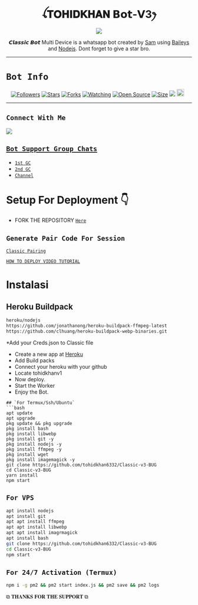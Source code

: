  

<h1 align="center">ꪶ𝐓𝐎𝐇𝐈𝐃𝐊𝐇𝐀𝐍 𝗕𝗼𝘁-𝗩3ꫂ<br></h1>
<p align="center">
<img src="https://telegra.ph/file/042cd0b6121a7923fd5d2.jpg" />
</p>

<p align="center">
𝘾𝙡𝙖𝙨𝙨𝙞𝙘 𝘽𝙤𝙩 Multi Device is a whatsapp bot created by <a href="https://github.com/Samu-el1" target="_blank">Sam</a> using <a href="https://github.com/adiwajshing/Baileys" target="_blank">Baileys</a> and <a href="https://github.com/nodejs" target="_blank">Nodejs</a>. Dont forget to give a star bro.
</p>



------

# ```Bot Info```
<p align="center">
<a href="https://github.com/tohidkha6332/followers"><img title="Followers" src="https://img.shields.io/github/followers/tohiskhan63321?color=red&style=flat-square"></a>
<a href="https://github.com/tohidkhan6332/Classic-v3-BUG/stargazers/"><img title="Stars" src="https://img.shields.io/github/stars/tohidkhan6332/Classic-v3-BUG?color=blue&style=flat-square"></a>
<a href="https://github.com/tohidkhan6332/Classic-v3/network/members"><img title="Forks" src="https://img.shields.io/github/forks/tohidkhan6333/Classic-v3-BUG?color=red&style=flat-square"></a>
<a href="https://github.com/tohidkhan6332/Classic-v3-BUG/watchers"><img title="Watching" src="https://img.shields.io/github/watchers/Samue-l1/Classic-v3-BUG?label=Watchers&color=blue&style=flat-square"></a>
<a href="https://github.com/tohidkhan6332/Classic-v3-BUG"><img title="Open Source" src="https://img.shields.io/badge/Author-Classic%20Bot%20Inc.-red?v=103"></a>
<a href="https://github.com/tohidkhan6332/Classic-v3-BUG/"><img title="Size" src="https://img.shields.io/github/repo-size/tohidkhan6332/Classic-v3-BUG?style=flat-square&color=green"></a>
<a href="https://hits.seeyoufarm.com"><img src="https://hits.seeyoufarm.com/api/count/incr/badge.svg?url=https%3A%2F%2Fgithub.com%2tohidkhan6332%2FClassic-v3-BUG&count_bg=%2379C83D&title_bg=%23555555&icon=probot.svg&icon_color=%2300FF6D&title=hits&edge_flat=false"/></a>
<a href="https://github.com/tohidkhan6332/Classic-v3-BUG/graphs/commit-activity"><img height="20" src="https://img.shields.io/badge/Maintained%3F-yes-green.svg"></a>&nbsp;&nbsp;
</p>
<p align='center'>
    </p>

-------

## ```Connect With Me```
<p align="center">

<a href="https://chat.whatsapp.com/FPQYQkbqzqw8XOGdDWoxwu"><img src="https://img.shields.io/badge/WhatsApp ?style=for-the-badge&logo=whatsapp&logoColor=white&link=httpshttps://chat.whatsapp.com/FPQYQkbqzqw8XOGdDWoxwu" /><br>


## ```Bot Support Group Chats```

- [`1st GC`](https://chat.whatsapp.com/FPQYQkbqzqw8XOGdDWoxwu)
- [`2nd GC`](https://chat.whatsapp.com/FPQYQkbqzqw8XOGdDWoxwu)
- [`Channel`](https://chat.whatsapp.com/FPQYQkbqzqw8XOGdDWoxwu)



# Setup For Deployment 👇

- FORK THE REPOSITORY [`Here`](https://github.com/tohidkhan6332/Classic-v3-BUG/fork)

## `Generate Pair Code For Session`

[`Classic Pairing`](https://replit.com/@pesguru02/Classic-Pairing)

[`HOW TO DEPLOY VIDEO TUTORIAL`](https://youtu.com/tohidkhan_6332)

# Instalasi
## Heroku Buildpack
```bash
heroku/nodejs
https://github.com/jonathanong/heroku-buildpack-ffmpeg-latest
https://github.com/clhuang/heroku-buildpack-webp-binaries.git
```
*Add your Creds.json to Classic file
* Create a new app at [Heroku](heroku.com)
* Add Build packs
* Connect your heroku with your github
* Locate tohidkhanv1
* Now deploy.
* Start the Worker
* Enjoy the Bot.

```
## `For Termux/Ssh/Ubuntu`
```bash
apt update
apt upgrade
pkg update && pkg upgrade
pkg install bash
pkg install libwebp
pkg install git -y
pkg install nodejs -y 
pkg install ffmpeg -y 
pkg install wget
pkg install imagemagick -y
git clone https://github.com/tohidkhan6332/Classic-v3-BUG
cd Classic-v3-BUG
yarn install
npm start
```
## `For VPS`
```bash
apt install nodejs 
apt install git 
apt apt install ffmpeg 
apt apt install libwebp 
apt apt install imagrmagick
apt install bash
git clone https://github.com/tohidkhan6332/Classic-v3-BUG 
cd Classic-v3-BUG
npm start
```
## `For 24/7 Activation (Termux)`
```bash
npm i -g pm2 && pm2 start index.js && pm2 save && pm2 logs
```

 ⧉ 𝐓𝐇𝐀𝐍𝐊𝐒 𝐅𝐎𝐑 𝐓𝐇𝐄 𝐒𝐔𝐏𝐏𝐎𝐑𝐓 ⧉
